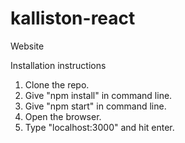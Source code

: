 # kalliston-react
Website

Installation instructions

1. Clone the repo.
2. Give "npm install" in command line.
3. Give "npm start" in command line.
4. Open the browser.
5. Type "localhost:3000" and hit enter.